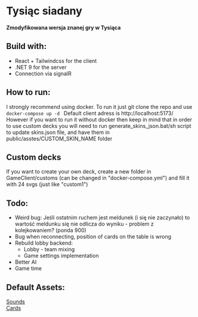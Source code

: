 # Tysiąc siadany
**Zmodyfikowana wersja znanej gry w Tysiąca**

## Build with:
* React + Tailwindcss for the client
* .NET 9 for the server
* Connection via signalR

## How to run:
I strongly recommend using docker. To run it just git clone the repo and use ```docker-compose up -d ``` Default client adress is http://localhost:5173/
However if you want to run it without docker then keep in mind that in order to use custom decks you will need to run generate_skins_json.bat/sh script to update skins.json file, and have them in public/asstes/CUSTOM_SKIN_NAME folder
## Custom decks
If you want to create your own deck, create a new folder in GameClient/customs (can be changed in "docker-compose.yml") and fill it with 24 svgs (just like "custom1")
## Todo:
* Weird bug: Jeśli ostatnim ruchem jest meldunek (i się nie zaczynało) to wartość meldunku się nie odlicza do wyniku - problem z kolejkowaniem? (ponda 900)
* Bug when reconnecting, position of cards on the table is wrong
* Rebuild lobby backend:
    - Lobby - team mixing
    - Game settings implementation 
* Better AI
* Game time

## Default Assets:
[Sounds](https://pixabay.com) \
[Cards](https://www.me.uk/cards/) 